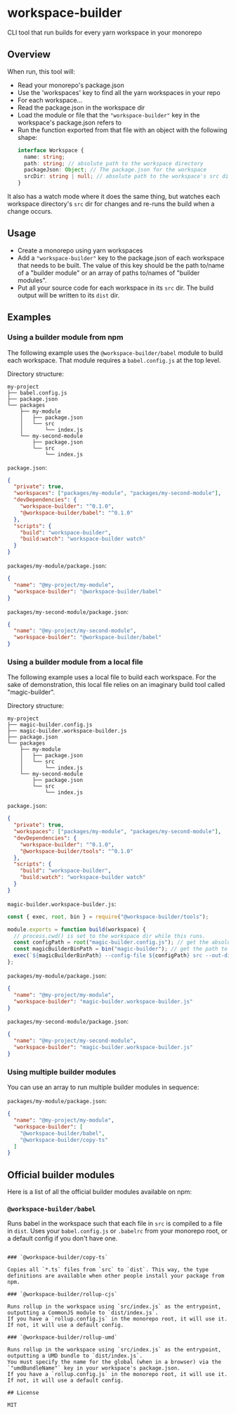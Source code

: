# workspace-builder

CLI tool that run builds for every yarn workspace in your monorepo

## Overview

When run, this tool will:

- Read your monorepo's package.json
- Use the 'workspaces' key to find all the yarn workspaces in your repo
- For each workspace...
- Read the package.json in the workspace dir
- Load the module or file that the `"workspace-builder"` key in the workspace's package.json refers to
- Run the function exported from that file with an object with the following shape:
  ```ts
  interface Workspace {
    name: string;
    path: string; // absolute path to the workspace directory
    packageJson: Object; // The package.json for the workspace
    srcDir: string | null; // absolute path to the workspace's src directory, if it exists
  }
  ```

It also has a watch mode where it does the same thing, but watches each workspace directory's `src` dir for changes and re-runs the build when a change occurs.

## Usage

- Create a monorepo using yarn workspaces
- Add a `"workspace-builder"` key to the package.json of each workspace that needs to be built. The value of this key should be the path to/name of a "builder module" or an array of paths to/names of "builder modules".
- Put all your source code for each workspace in its `src` dir. The build output will be written to its `dist` dir.

## Examples

### Using a builder module from npm

The following example uses the `@workspace-builder/babel` module to build each workspace.
That module requires a `babel.config.js` at the top level.

Directory structure:

```
my-project
├── babel.config.js
├── package.json
└── packages
    ├── my-module
    │   ├── package.json
    │   └── src
    │       └── index.js
    └── my-second-module
        ├── package.json
        └── src
            └── index.js
```

`package.json`:

```json
{
  "private": true,
  "workspaces": ["packages/my-module", "packages/my-second-module"],
  "devDependencies": {
    "workspace-builder": "^0.1.0",
    "@workspace-builder/babel": "^0.1.0"
  },
  "scripts": {
    "build": "workspace-builder",
    "build:watch": "workspace-builder watch"
  }
}
```

`packages/my-module/package.json`:

```json
{
  "name": "@my-project/my-module",
  "workspace-builder": "@workspace-builder/babel"
}
```

`packages/my-second-module/package.json`:

```json
{
  "name": "@my-project/my-second-module",
  "workspace-builder": "@workspace-builder/babel"
}
```

### Using a builder module from a local file

The following example uses a local file to build each workspace.
For the sake of demonstration, this local file relies on an imaginary build tool called "magic-builder".

Directory structure:

```
my-project
├── magic-builder.config.js
├── magic-builder.workspace-builder.js
├── package.json
└── packages
    ├── my-module
    │   ├── package.json
    │   └── src
    │       └── index.js
    └── my-second-module
        ├── package.json
        └── src
            └── index.js
```

`package.json`:

```json
{
  "private": true,
  "workspaces": ["packages/my-module", "packages/my-second-module"],
  "devDependencies": {
    "workspace-builder": "^0.1.0",
    "@workspace-builder/tools": "^0.1.0"
  },
  "scripts": {
    "build": "workspace-builder",
    "build:watch": "workspace-builder watch"
  }
}
```

`magic-builder.workspace-builder.js`:

```js
const { exec, root, bin } = require("@workspace-builder/tools");

module.exports = function build(workspace) {
  // process.cwd() is set to the workspace dir while this runs.
  const configPath = root("magic-builder.config.js"); // get the absolute path to a file, relative to the monorepo root
  const magicBuilderBinPath = bin("magic-builder"); // get the path to a bin from node_modules/.bin
  exec(`${magicBuilderBinPath} --config-file ${configPath} src --out-dir dist`); // Run a CLI application
};
```

`packages/my-module/package.json`:

```json
{
  "name": "@my-project/my-module",
  "workspace-builder": "magic-builder.workspace-builder.js"
}
```

`packages/my-second-module/package.json`:

```json
{
  "name": "@my-project/my-second-module",
  "workspace-builder": "magic-builder.workspace-builder.js"
}
```

### Using multiple builder modules

You can use an array to run multiple builder modules in sequence:

`packages/my-module/package.json`:

```json
{
  "name": "@my-project/my-module",
  "workspace-builder": [
    "@workspace-builder/babel",
    "@workspace-builder/copy-ts"
  ]
}
```

## Official builder modules

Here is a list of all the official builder modules available on npm:

### `@workspace-builder/babel`

Runs babel in the workspace such that each file in `src` is compiled to a file in `dist`.
Uses your `babel.config.js` or `.babelrc` from your monorepo root, or a default config if you don't have one.

```

### `@workspace-builder/copy-ts`

Copies all `*.ts` files from `src` to `dist`. This way, the type definitions are available when other people install your package from npm.

### `@workspace-builder/rollup-cjs`

Runs rollup in the workspace using `src/index.js` as the entrypoint, outputting a CommonJS module to `dist/index.js`.
If you have a `rollup.config.js` in the monorepo root, it will use it. If not, it will use a default config.

### `@workspace-builder/rollup-umd`

Runs rollup in the workspace using `src/index.js` as the entrypoint, outputting a UMD bundle to `dist/index.js`.
You must specify the name for the global (when in a browser) via the `"umdBundleName"` key in your workspace's package.json.
If you have a `rollup.config.js` in the monorepo root, it will use it. If not, it will use a default config.

## License

MIT
```
